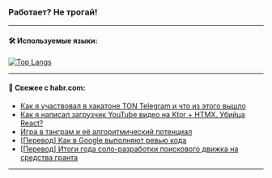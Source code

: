 ### Работает? Не трогай!

---
<!--
#### 🛠️ Technical stack:

![Java](https://img.shields.io/badge/Java-informational?logo=Oracle&style=flat&logoColor=white&color=FF4500)
![Kotlin](https://img.shields.io/badge/Kotlin-informational?logo=Kotlin&style=flat&logoColor=white&color=774D97)
![TS](https://img.shields.io/badge/TypeScript-informational?logo=typeScript&style=flat&logoColor=black&color=017acc)
![Python](https://img.shields.io/badge/Python-informational?logo=Python&style=flat&logoColor=black&color=ffdd54) <br>
![Spring](https://img.shields.io/badge/Spring-informational?logo=Spring&style=flat&logoColor=white&color=6DB33F) 
![SpringBoot](https://img.shields.io/badge/SpringBoot-informational?logo=SpringBoot&style=flat&logoColor=white&color=6DB33F)
![Nest](https://img.shields.io/badge/NestJS-informational?logo=NestJS&style=flat&logoColor=white&color=E0234E) 
![NodeJS](https://img.shields.io/badge/NodeJS-informational?logo=node.js&style=flat&logoColor=white&color=70A760)<br>
![PostgreSQL](https://img.shields.io/badge/PostgreSQL-informational?logo=PostgreSQL&style=flat&logoColor=white&color=DAA520)
![MongoDB](https://img.shields.io/badge/MongoDB-informational?logo=MongoDB&style=flat&logoColor=white&color=870000)
![Apache](https://img.shields.io/badge/Apache-informational?logo=apache&style=flat&logoColor=white&color=f74e28)

___ 
-->

#### 🛠️ Используемые языки:

[![Top Langs](https://github-readme-stats-u2qms2cxw-advtsettinggmailcoms-projects.vercel.app/api/top-langs/?username=zloylis&langs_count=10&hide_title=true&title_color=e6edf3&size_weight=0.5&count_weight=0.5&layout=compact&hide_progress=true&hide_border=true&theme=dracula)](https://github.com/zloylis)

<!---


####  :octocat:&nbsp;&nbsp; Статистика:

![GitHub stats](https://github-readme-stats-u2qms2cxw-advtsettinggmailcoms-projects.vercel.app/api?username=zloylis&show_icons=true&hide_border=true&theme=dracula&title_color=e6edf3&include_all_commits=true&count_private=true&hide_rank=false&hide_title=true&rank_icon=github)
-->
---

#### 💬 Свежее с habr.com:

<!-- BLOG-POST-LIST:START -->
- [Как я участвовал в хакатоне TON Telegram и что из этого вышло](https://habr.com/ru/articles/825648/?utm_source=habrahabr&utm_medium=rss&utm_campaign=825648)
- [Как я написал загрузчик YouTube видео на Ktor + HTMX. Убийца React?](https://habr.com/ru/articles/825646/?utm_source=habrahabr&utm_medium=rss&utm_campaign=825646)
- [Игра в танграм и её алгоритмический потенциал](https://habr.com/ru/articles/825626/?utm_source=habrahabr&utm_medium=rss&utm_campaign=825626)
- [[Перевод] Как в Google выполняют ревью кода](https://habr.com/ru/articles/820861/?utm_source=habrahabr&utm_medium=rss&utm_campaign=820861)
- [[Перевод] Итоги года соло-разработки поискового движка на средства гранта](https://habr.com/ru/companies/ruvds/articles/825280/?utm_source=habrahabr&utm_medium=rss&utm_campaign=825280)
<!-- BLOG-POST-LIST:END -->

---
